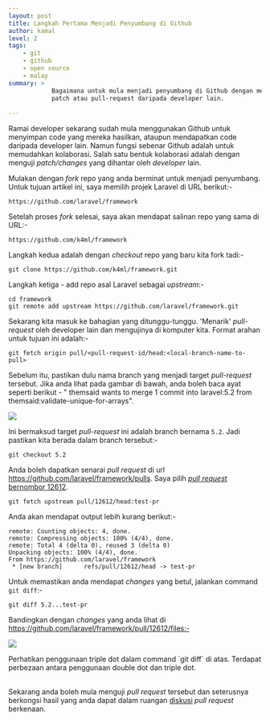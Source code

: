 ```yaml
---
layout: post
title: Langkah Pertama Menjadi Penyumbang di Github
author: kamal
level: 2
tags:
    - git
    - github
    - open source
    - malay
summary: >
            Bagaimana untuk mula menjadi penyumbang di Github dengan menguji
            patch atau pull-request daripada developer lain.
            
---
```


Ramai developer sekarang sudah mula menggunakan Github untuk menyimpan code yang mereka hasilkan, ataupun mendapatkan code daripada developer lain. Namun fungsi sebenar Github adalah untuk memudahkan kolaborasi. Salah satu bentuk kolaborasi adalah dengan menguji *patch/changes* yang dihantar oleh *developer* lain.

Mulakan dengan *fork* repo yang anda berminat untuk menjadi penyumbang. Untuk tujuan
artikel ini, saya memilih projek Laravel di URL berikut:-

    https://github.com/laravel/framework

Setelah proses *fork* selesai, saya akan mendapat salinan repo yang sama di URL:-

    https://github.com/k4ml/framework

Langkah kedua adalah dengan *checkout* repo yang baru kita fork tadi:-

    git clone https://github.com/k4ml/framework.git

Langkah ketiga - add repo asal Laravel sebagai *upstream*:-

    cd framework
    git remote add upstream https://github.com/laravel/framework.git

Sekarang kita masuk ke bahagian yang ditunggu-tunggu. 'Menarik' *pull-request* oleh developer lain dan mengujinya di komputer kita. Format arahan untuk tujuan ini adalah:-

    git fetch origin pull/<pull-request-id/head:<local-branch-name-to-pull>

Sebelum itu, pastikan dulu nama branch yang menjadi target *pull-request* tersebut. Jika anda lihat pada gambar di bawah, anda boleh baca ayat seperti berikut - "  themsaid  wants to merge 1 commit into laravel:5.2 from themsaid:validate-unique-for-arrays".

<img src="http://i.imgur.com/LzueXT5.png">

Ini bermaksud target *pull-request* ini adalah branch bernama `5.2`. Jadi pastikan kita berada dalam branch tersebut:-

    git checkout 5.2

Anda boleh dapatkan senarai *pull request* di url https://github.com/laravel/framework/pulls.
Saya pilih [*pull request* bernombor 12612](https://github.com/laravel/laravel/pull/12612).

    git fetch upstream pull/12612/head:test-pr

Anda akan mendapat output lebih kurang berikut:-

    remote: Counting objects: 4, done.
    remote: Compressing objects: 100% (4/4), done.
    remote: Total 4 (delta 0), reused 3 (delta 0)
    Unpacking objects: 100% (4/4), done.
    From https://github.com/laravel/framework
     * [new branch]      refs/pull/12612/head -> test-pr

Untuk memastikan anda mendapat *changes* yang betul, jalankan command `git diff`:-

    git diff 5.2...test-pr

Bandingkan dengan *changes* yang anda lihat di https://github.com/laravel/framework/pull/12612/files:-

<img src="http://i.imgur.com/ePPjZV8.png"><br />

<div class="admonition-warning">
    Perhatikan penggunaan triple dot dalam command `git diff` di atas. Terdapat perbezaan antara penggunaan
    double dot dan triple dot.
</div>
<div>&nbsp;</div>

Sekarang anda boleh mula menguji *pull request* tersebut dan seterusnya berkongsi hasil yang anda dapat dalam ruangan [diskusi](https://github.com/laravel/framework/pull/12612) *pull request* berkenaan.

